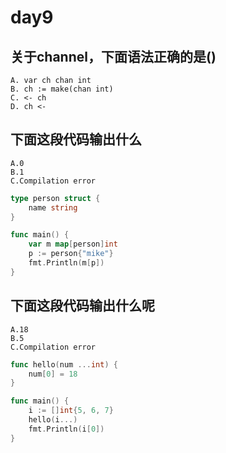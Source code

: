 # day9

## 关于channel，下面语法正确的是()

```text
A. var ch chan int
B. ch := make(chan int)
C. <- ch
D. ch <-
```

## 下面这段代码输出什么

```text
A.0
B.1
C.Compilation error
```

```go
type person struct {
    name string
}

func main() {
    var m map[person]int
    p := person{"mike"}
    fmt.Println(m[p])
}
```

## 下面这段代码输出什么呢

```text
A.18
B.5
C.Compilation error
```

```go
func hello(num ...int) {
    num[0] = 18
}

func main() {
    i := []int{5, 6, 7}
    hello(i...)
    fmt.Println(i[0])
}
```

